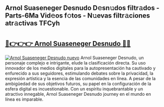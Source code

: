 ## Arnol Suaseneger Desnudo D𝚎sn𝚞dos filtr𝚊dos - Parts-6Ma Vid𝚎os f𝚘tos - N𝚞evas filtr𝚊ciones atr𝚊ctivas TFCyh

# <h2><a href="http://mbb56qk.tromn.icu/?c=Arnol+Suaseneger+Desnudo">🔗👉👉👉 Arnol Suaseneger Desnudo 🔗🔗</a></h2>

[![Arnol Suaseneger Desnudo nuevo](https://i.imgur.com/pEAQMta.gif)](http://mbb56qk.tromn.icu/?c=Arnol+Suaseneger+Desnudo)
Arnol Suaseneger Desnudo, un personaje complejo e intrigante, elude la clasificación directa. Su uso innovador de los medios digitales para la autopresentación ha cautivado y enfurecido a sus seguidores, estimulando debates sobre la privacidad, la expresión artística y la esencia de las comunidades en línea. A pesar de la ambigüedad de sus objetivos futuros, su papel en la configuración de la esfera digital es incuestionable. Con un espíritu inquebrantable y un atractivo innegable, Arnol Suaseneger Desnudo journey en el mundo en línea es imparable.
